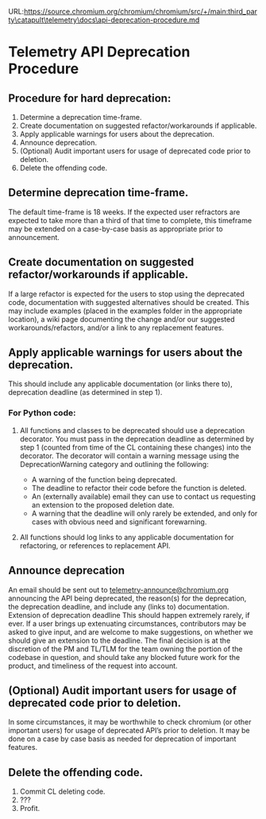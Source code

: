 URL:https://source.chromium.org/chromium/chromium/src/+/main:third_party\catapult\telemetry\docs\api-deprecation-procedure.md
# Telemetry API Deprecation Procedure

## Procedure for hard deprecation:
1. Determine a deprecation time-frame.
2. Create documentation on suggested refactor/workarounds if applicable.
3. Apply applicable warnings for users about the deprecation.
4. Announce deprecation.
5. (Optional) Audit important users for usage of deprecated code prior to deletion.
6. Delete the offending code.

## Determine deprecation time-frame.

The default time-frame is 18 weeks. If the expected user refractors are expected to take more than a third of that time to complete, this timeframe may be extended on a case-by-case basis as appropriate prior to announcement.

## Create documentation on suggested refactor/workarounds if applicable.

If a large refactor is expected for the users to stop using the deprecated code, documentation with suggested alternatives should be created. This may include examples (placed in the examples folder in the appropriate location), a wiki page documenting the change and/or our suggested workarounds/refactors, and/or a link to any replacement features.

## Apply applicable warnings for users about the deprecation.

This should include any applicable documentation (or links there to), deprecation deadline (as determined in step 1).

### For Python code:

1. All functions and classes to be deprecated should use a deprecation decorator.
   You must pass in the deprecation deadline as determined by step 1 (counted from time of the CL containing these changes) into the decorator. The decorator will contain a warning message using the DeprecationWarning category and outlining the following:
   * A warning of the function being deprecated.
   * The deadline to refactor their code before the function is deleted.
   * An (externally available) email they can use to contact us requesting an extension to the proposed deletion date.
   * A warning that the deadline will only rarely be extended, and only for cases with obvious need and significant forewarning.

2. All functions should log links to any applicable documentation for refactoring, or references to replacement API.

## Announce deprecation
An email should be sent out to telemetry-announce@chromium.org announcing the API being deprecated, the reason(s) for the deprecation, the deprecation deadline, and include any (links to) documentation.
Extension of deprecation deadline
This should happen extremely rarely, if ever. If a user brings up extenuating circumstances, contributors may be asked to give input, and are welcome to make suggestions, on whether we should give an extension to the deadline. The final decision is at the discretion of the PM and TL/TLM for the team owning the portion of the codebase in question, and should take any blocked future work for the product, and timeliness of the request into account.

## (Optional) Audit important users for usage of deprecated code prior to deletion.

In some circumstances, it may be worthwhile to check chromium (or other important users) for usage of deprecated API’s prior to deletion. It may be done on a case by case basis as needed for deprecation of important features.

## Delete the offending code.
1. Commit CL deleting code.
2. ???
3. Profit.
